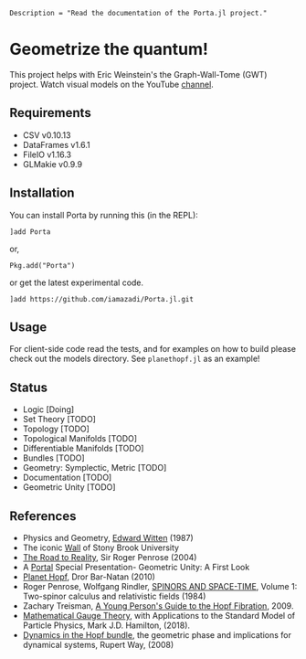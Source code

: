 ```@meta
Description = "Read the documentation of the Porta.jl project."
```

# Geometrize the quantum!

This project helps with Eric Weinstein's the Graph-Wall-Tome (GWT) project. Watch visual models on the YouTube [channel](https://www.youtube.com/channel/UCY8FW_kvEfGDj5i5j_rkaqA).

## Requirements
- CSV v0.10.13
- DataFrames v1.6.1
- FileIO v1.16.3
- GLMakie v0.9.9

## Installation
You can install Porta by running this (in the REPL):

```julia-repl
]add Porta
```
or,
```julia-repl
Pkg.add("Porta")
```
or get the latest experimental code.
```julia-repl
]add https://github.com/iamazadi/Porta.jl.git
```

## Usage
For client-side code read the tests, and for examples on how to build please check out the models directory. See `planethopf.jl` as an example!

## Status
- Logic [Doing]
- Set Theory [TODO]
- Topology [TODO]
- Topological Manifolds [TODO]
- Differentiable Manifolds [TODO]
- Bundles [TODO]
- Geometry: Symplectic, Metric [TODO]
- Documentation [TODO]
- Geometric Unity [TODO]

## References
- Physics and Geometry, [Edward Witten](https://cds.cern.ch/record/181783/files/cer-000093203.pdf) (1987)
- The iconic [Wall](http://www.math.stonybrook.edu/~tony/scgp/wall-story/wall-story.html) of Stony Brook University
- [The Road to Reality](https://www.amazon.com/Road-Reality-Complete-Guide-Universe/dp/0679776311), Sir Roger Penrose (2004)
- A [Portal](https://youtu.be/Z7rd04KzLcg) Special Presentation- Geometric Unity: A First Look
- [Planet Hopf](http://drorbn.net/AcademicPensieve/Projects/PlanetHopf/), Dror Bar-Natan (2010)
- Roger Penrose, Wolfgang Rindler, [SPINORS AND SPACE-TIME](https://doi.org/10.1017/CBO9780511564048), Volume 1: Two-spinor calculus and relativistic fields (1984)
- Zachary Treisman, [A Young Person's Guide to the Hopf Fibration](https://arxiv.org/abs/0908.1205), 2009.
- [Mathematical Gauge Theory](https://doi.org/10.1007/978-3-319-68439-0), with Applications to the Standard Model of Particle Physics, Mark J.D. Hamilton, (2018).
- [Dynamics in the Hopf bundle](http://personal.maths.surrey.ac.uk/st/T.Bridges/GEOMETRIC-PHASE/RW_Finalformthesis.pdf), the geometric phase and implications for dynamical systems, Rupert Way, (2008)